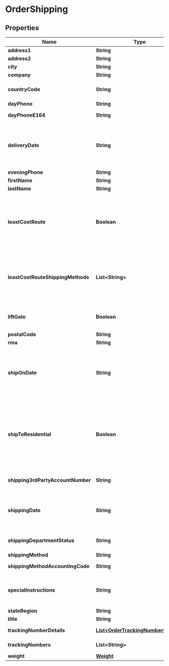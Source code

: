 
# OrderShipping

## Properties
Name | Type | Description | Notes
------------ | ------------- | ------------- | -------------
**address1** | **String** | Address line 1 |  [optional]
**address2** | **String** | Address line 2 |  [optional]
**city** | **String** | City |  [optional]
**company** | **String** | Company |  [optional]
**countryCode** | **String** | ISO-3166 two letter country code |  [optional]
**dayPhone** | **String** | Day time phone |  [optional]
**dayPhoneE164** | **String** | Day time phone (E164 format) |  [optional]
**deliveryDate** | **String** | Date the customer is requesting delivery on.  Typically used for perishable product delivery. |  [optional]
**eveningPhone** | **String** | Evening phone |  [optional]
**firstName** | **String** | First name |  [optional]
**lastName** | **String** | Last name |  [optional]
**leastCostRoute** | **Boolean** | If true, instructs UltraCart to apply the cheapest shipping method to this order.  Used only for channel partner order inserts. |  [optional]
**leastCostRouteShippingMethods** | **List&lt;String&gt;** | List of shipping methods to consider if least_code_route is true. Used only for channel parter order inserts. |  [optional]
**liftGate** | **Boolean** | Lift gate requested (LTL shipping methods only) |  [optional]
**postalCode** | **String** | Postal code |  [optional]
**rma** | **String** | RMA number |  [optional]
**shipOnDate** | **String** | Date the customer is requesting that the order ship on.  Typically used for perishable product delivery. |  [optional]
**shipToResidential** | **Boolean** | True if the shipping address is residential.  Effects the methods that are available to the customer as well as the price of the shipping method. |  [optional]
**shipping3rdPartyAccountNumber** | **String** | Shipping 3rd party account number |  [optional]
**shippingDate** | **String** | Date/time the order shipped on.  This date is set once the first shipment is sent to the customer. |  [optional]
**shippingDepartmentStatus** | **String** | Shipping department status |  [optional]
**shippingMethod** | **String** | Shipping method |  [optional]
**shippingMethodAccountingCode** | **String** | Shipping method accounting code |  [optional]
**specialInstructions** | **String** | Special instructions from the customer regarding shipping |  [optional]
**stateRegion** | **String** | State |  [optional]
**title** | **String** | Title |  [optional]
**trackingNumberDetails** | [**List&lt;OrderTrackingNumberDetails&gt;**](OrderTrackingNumberDetails.md) | Tracking number details |  [optional]
**trackingNumbers** | **List&lt;String&gt;** | Tracking numbers |  [optional]
**weight** | [**Weight**](Weight.md) |  |  [optional]



